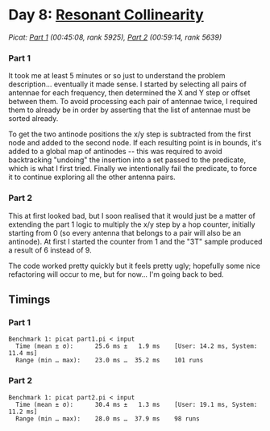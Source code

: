 # Day 8: [Resonant Collinearity](https://adventofcode.com/2024/day/8)
*Picat: [Part 1](https://github.com/DestyNova/advent_of_code_2024/blob/main/8/part1.pi) (00:45:08, rank 5925), [Part 2](https://github.com/DestyNova/advent_of_code_2024/blob/main/8/part2.pi) (00:59:14, rank 5639)*

### Part 1

It took me at least 5 minutes or so just to understand the problem description... eventually it made sense. I started by selecting all pairs of antennae for each frequency, then determined the X and Y step or offset between them. To avoid processing each pair of antennae twice, I required them to already be in order by asserting that the list of antennae must be sorted already.

To get the two antinode positions the x/y step is subtracted from the first node and added to the second node. If each resulting point is in bounds, it's added to a global map of antinodes -- this was required to avoid backtracking "undoing" the insertion into a set passed to the predicate, which is what I first tried. Finally we intentionally fail the predicate, to force it to continue exploring all the other antenna pairs.

### Part 2

This at first looked bad, but I soon realised that it would just be a matter of extending the part 1 logic to multiply the x/y step by a hop counter, initially starting from 0 (so every antenna that belongs to a pair will also be an antinode). At first I started the counter from 1 and the "3T" sample produced a result of 6 instead of 9.

The code worked pretty quickly but it feels pretty ugly; hopefully some nice refactoring will occur to me, but for now... I'm going back to bed.

## Timings

### Part 1

```
Benchmark 1: picat part1.pi < input
  Time (mean ± σ):      25.6 ms ±   1.9 ms    [User: 14.2 ms, System: 11.4 ms]
  Range (min … max):    23.0 ms …  35.2 ms    101 runs
```

### Part 2

```
Benchmark 1: picat part2.pi < input
  Time (mean ± σ):      30.4 ms ±   1.3 ms    [User: 19.1 ms, System: 11.2 ms]
  Range (min … max):    28.0 ms …  37.9 ms    98 runs
```
